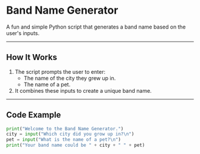 # Band Name Generator

A fun and simple Python script that generates a band name based on the user's inputs.

---

## How It Works

1. The script prompts the user to enter:
   - The name of the city they grew up in.
   - The name of a pet.
2. It combines these inputs to create a unique band name.

---

## Code Example

```python
print("Welcome to the Band Name Generator.")
city = input("Which city did you grow up in?\n")
pet = input("What is the name of a pet?\n")
print("Your band name could be " + city + " " + pet)
```
